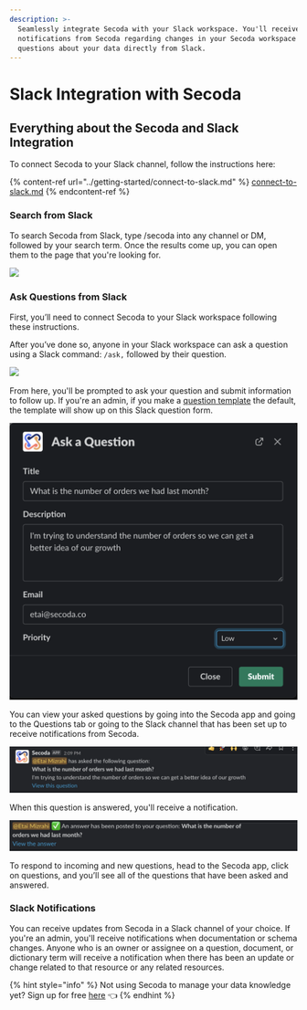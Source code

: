 ```yaml
---
description: >-
  Seamlessly integrate Secoda with your Slack workspace. You'll receive
  notifications from Secoda regarding changes in your Secoda workspace and ask
  questions about your data directly from Slack.
---
```


# Slack Integration with Secoda

## **Everything about the Secoda and Slack Integration** <a href="#h_3a4bfd6458" id="h_3a4bfd6458"></a>

To connect Secoda to your Slack channel, follow the instructions here:&#x20;

{% content-ref url="../getting-started/connect-to-slack.md" %}
[connect-to-slack.md](../getting-started/connect-to-slack.md)
{% endcontent-ref %}

### Search from Slack

To search Secoda from Slack, type /secoda into any channel or DM, followed by your search term. Once the results come up, you can open them to the page that you're looking for.&#x20;

![](<../.gitbook/assets/askslack (1) (1) (1).gif>)

### Ask Questions from Slack

First, you’ll need to connect Secoda to your Slack workspace following these instructions.&#x20;

After you’ve done so, anyone in your Slack workspace can ask a question using a Slack command: `/ask,` followed by their question.&#x20;

![](<../.gitbook/assets/Screen Shot 2022-04-09 at 2.08.29 PM (1) (1) (1) (1) (2).png>)

From here, you'll be prompted to ask your question and submit information to follow up. If you're an admin, if you make a [question template](data-requests/templates.md) the default, the template will show up on this Slack question form.

![](<../.gitbook/assets/Screen Shot 2022-04-09 at 2.09.20 PM (1).png>)

You can view your asked questions by going into the Secoda app and going to the Questions tab or going to the Slack channel that has been set up to receive notifications from Secoda.&#x20;

![](<../.gitbook/assets/Screen Shot 2022-04-09 at 2.09.34 PM.png>)

When this question is answered, you'll receive a notification.&#x20;

![](<../.gitbook/assets/Screen Shot 2022-04-09 at 2.10.05 PM.png>)

To respond to incoming and new questions, head to the Secoda app, click on questions, and you’ll see all of the questions that have been asked and answered.

### Slack Notifications

You can receive updates from Secoda in a Slack channel of your choice. If you're an admin, you'll receive notifications when documentation or schema changes. Anyone who is an owner or assignee on a question, document, or dictionary term will receive a notification when there has been an update or change related to that resource or any related resources.&#x20;

{% hint style="info" %}
Not using Secoda to manage your data knowledge yet? Sign up for free [here](https://app.secoda.co) 👈
{% endhint %}

